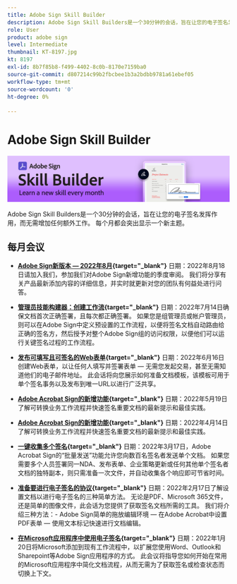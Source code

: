 ```yaml
---
title: Adobe Sign Skill Builder
description: Adobe Sign Skill Builders是一个30分钟的会话，旨在让您的电子签名发挥作用，而无需增加任何额外工作
role: User
product: adobe sign
level: Intermediate
thumbnail: KT-8197.jpg
kt: 8197
exl-id: 8b7f85b8-f499-4402-8c0b-8170e7159ba0
source-git-commit: d807214c99b2fbcbee1b3a2bdbb9781a61ebef05
workflow-type: tm+mt
source-wordcount: '0'
ht-degree: 0%

---
```


# Adobe Sign Skill Builder

![技能创建器横幅](../assets/SB_Hero.png)

Adobe Sign Skill Builders是一个30分钟的会话，旨在让您的电子签名发挥作用，而无需增加任何额外工作。 每个月都会突出显示一个新主题。

## 每月会议

* **[Adobe Sign新版本 — 2022年8月](https://adobe-sign-skill-builder.joinus.adobeevents.com/attendease/networking/experience/06d8a836-4b51-426b-913e-189b23a82bd6/8b777e11-0e6d-45a8-b954-bbff5c887efc){target=&quot;_blank&quot;}**
日期：2022年8月18日请加入我们，参加我们对Adobe Sign新增功能的季度审阅。 我们将分享有关产品最新添加内容的详细信息，并实时就更新对您的团队有何益处进行问答。

* **[管理员技能构建器：创建工作流](https://adobe-sign-skill-builder.joinus.adobeevents.com/attendease/networking/experience/83926d76-9959-4657-8b0c-f312835b46f6/aa1c9b21-1b16-4890-9c24-26dc630c4a95){target=&quot;_blank&quot;}**
日期：2022年7月14日确保文档首次正确签署，且每次都正确签署。 如果您是组管理员或帐户管理员，则可以在Adobe Sign中定义预设置的工作流程，以便将签名文档自动路由给正确的签名方，然后授予对整个Adobe Sign组的访问权限，以便他们可以运行关键签名过程的工作流程。

* **[发布可填写且可签名的Web表单](https://adobe-sign-skill-builder.joinus.adobeevents.com/attendease/networking/experience/4499bc28-9f26-4b68-88a6-3815ebdff7cf/337fa9d6-c9d3-4bcc-b6d8-9c7580b9be40){target=&quot;_blank&quot;}**
日期：2022年6月16日创建Web表单，以让任何人填写并签署表单 — 无需您发起交易，甚至无需知道他们的电子邮件地址。 此会话将向您展示如何准备文档模板，该模板可用于单个签名事务以及发布到唯一URL以进行广泛共享。

* **[Adobe Acrobat Sign的新增功能](https://adobe-sign-skill-builder.joinus.adobeevents.com/attendease/networking/experience/a51b7ffa-ccf1-41f7-a82c-27bf50d8eb5d/22ee6c72-b92e-43f8-9cc6-c177c9244fea){target=&quot;_blank&quot;}**
日期：2022年5月19日了解可转换业务工作流程并快速签名重要文档的最新提示和最佳实践。

* **[Adobe Acrobat Sign的新增功能](https://adobe-sign-skill-builder.joinus.adobeevents.com/attendease/networking/experience/479894a1-131f-411d-b4c8-f699d72413bb/30619f65-b374-40db-85d1-0854dc48af0d){target=&quot;_blank&quot;}**
日期：2022年4月14日了解可转换业务工作流程并快速签名重要文档的最新提示和最佳实践。

* **[一键收集多个签名](https://adobe-sign-skill-builder.joinus.adobeevents.com/attendease/networking/experience/44e4b483-7d05-44b3-b7e7-b265c9b84d07/2736bed0-b416-4578-ac3f-a57491f22c26){target=&quot;_blank&quot;}**
日期：2022年3月17日，Adobe Acrobat Sign的“批量发送”功能允许您向数百名签名者发送单个文档。 如果您需要多个人员签署同一NDA、发布表单、企业策略更新或任何其他单个签名者文档的独特副本，则只需准备一次文件，并自动收集各个响应即可节省时间。

* **[准备要进行电子签名的协议](https://adobe-sign-skill-builder.joinus.adobeevents.com/attendease/networking/experience/9024b058-ade1-420f-87f0-68bd5f6d527a/cf8b172f-b9df-41ef-bfce-e6d4b0c3ddf4){target=&quot;_blank&quot;}**
日期：2022年2月17日了解设置文档以进行电子签名的三种简单方法。 无论是PDF、Microsoft 365文件，还是简单的图像文件，此会话为您提供了获取签名文档所需的工具。 我们将介绍三种方法：- Adobe Sign简单的拖放编辑环境 — 在Adobe Acrobat中设置PDF表单 — 使用文本标记快速进行文档编辑。

* **[在Microsoft应用程序中使用电子签名](https://adobe-sign-skill-builder.joinus.adobeevents.com/attendease/networking/experience/2dcd80a6-6335-4756-bbc8-3505fe99594b/866c4314-dc74-473b-9859-828801814e13){target=&quot;_blank&quot;}**
日期：2022年1月20日将Microsoft添加到现有工作流程中，以扩展您使用Word、Outlook和Sharepoint等Adobe Sign应用程序的方式。 此会议将指导您如何开始在常用的Microsoft应用程序中简化文档流程，从而无需为了获取签名或检查状态而切换上下文。
